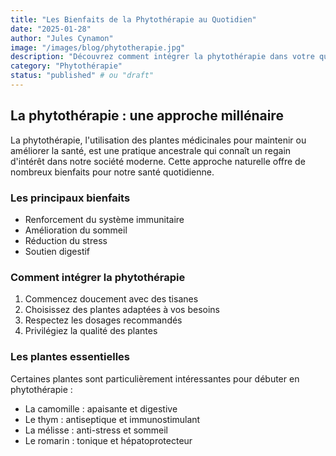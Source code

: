 ```yaml
---
title: "Les Bienfaits de la Phytothérapie au Quotidien"
date: "2025-01-28"
author: "Jules Cynamon"
image: "/images/blog/phytotherapie.jpg"
description: "Découvrez comment intégrer la phytothérapie dans votre quotidien pour améliorer votre bien-être naturellement."
category: "Phytothérapie"
status: "published" # ou "draft"
---
```


## La phytothérapie : une approche millénaire

La phytothérapie, l'utilisation des plantes médicinales pour maintenir ou améliorer la santé, est une pratique ancestrale qui connaît un regain d'intérêt dans notre société moderne. Cette approche naturelle offre de nombreux bienfaits pour notre santé quotidienne.

### Les principaux bienfaits

- Renforcement du système immunitaire
- Amélioration du sommeil
- Réduction du stress
- Soutien digestif

### Comment intégrer la phytothérapie

1. Commencez doucement avec des tisanes
2. Choisissez des plantes adaptées à vos besoins
3. Respectez les dosages recommandés
4. Privilégiez la qualité des plantes

### Les plantes essentielles

Certaines plantes sont particulièrement intéressantes pour débuter en phytothérapie :

- La camomille : apaisante et digestive
- Le thym : antiseptique et immunostimulant
- La mélisse : anti-stress et sommeil
- Le romarin : tonique et hépatoprotecteur
